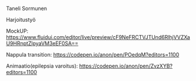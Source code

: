 Taneli Sormunen

Harjoitustyö

MockUP: https://www.fluidui.com/editor/live/preview/cF9NeFRCTVJTUnd6RlhjVVZXaU9HRnptZlpyaVM3eEF0SA==

Nappula transition: https://codepen.io/anon/pen/POedqM?editors=1100

Animaatio(epilepsia varoitus): https://codepen.io/anon/pen/ZvzXYB?editors=1100
